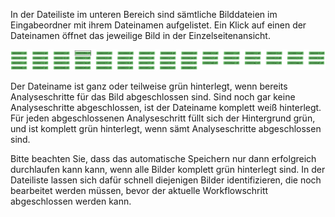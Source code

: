 In der Dateiliste im unteren Bereich sind sämtliche Bilddateien im Eingabeordner mit ihrem Dateinamen aufgelistet. Ein Klick auf einen der Dateinamen öffnet das jeweilige Bild in der Einzelseitenansicht.

![Dateiliste aller zugehörigen Bilder eines Goobi-Vorgangs](images/goobi-plugin-step-layoutwizzard_screen_54.png)

Der Dateiname ist ganz oder teilweise grün hinterlegt, wenn bereits Analyseschritte für das Bild abgeschlossen sind. Sind noch gar keine Analyseschritte abgeschlossen, ist der Dateiname komplett weiß hinterlegt. Für jeden abgeschlossenen Analyseschritt füllt sich der Hintergrund grün, und ist komplett grün hinterlegt, wenn sämt Analyseschritte abgeschlossen sind.

Bitte beachten Sie, dass das automatische Speichern nur dann erfolgreich durchlaufen kann kann, wenn alle Bilder komplett grün hinterlegt sind. In der Dateiliste lassen sich dafür schnell diejenigen Bilder identifizieren, die noch bearbeitet werden müssen, bevor der aktuelle Workflowschritt abgeschlossen werden kann.